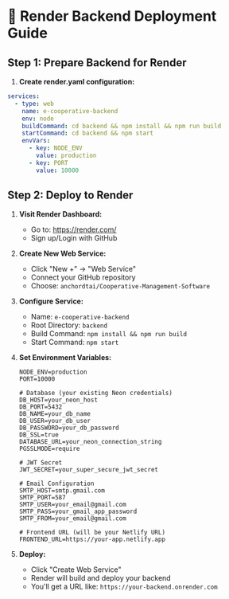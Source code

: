 # 🎨 Render Backend Deployment Guide

## Step 1: Prepare Backend for Render

1. **Create render.yaml configuration:**
```yaml
services:
  - type: web
    name: e-cooperative-backend
    env: node
    buildCommand: cd backend && npm install && npm run build
    startCommand: cd backend && npm start
    envVars:
      - key: NODE_ENV
        value: production
      - key: PORT
        value: 10000
```

## Step 2: Deploy to Render

1. **Visit Render Dashboard:**
   - Go to: https://render.com/
   - Sign up/Login with GitHub

2. **Create New Web Service:**
   - Click "New +" → "Web Service"
   - Connect your GitHub repository
   - Choose: `anchordtai/Cooperative-Management-Software`

3. **Configure Service:**
   - Name: `e-cooperative-backend`
   - Root Directory: `backend`
   - Build Command: `npm install && npm run build`
   - Start Command: `npm start`

4. **Set Environment Variables:**
   ```
   NODE_ENV=production
   PORT=10000
   
   # Database (your existing Neon credentials)
   DB_HOST=your_neon_host
   DB_PORT=5432
   DB_NAME=your_db_name
   DB_USER=your_db_user
   DB_PASSWORD=your_db_password
   DB_SSL=true
   DATABASE_URL=your_neon_connection_string
   PGSSLMODE=require
   
   # JWT Secret
   JWT_SECRET=your_super_secure_jwt_secret
   
   # Email Configuration
   SMTP_HOST=smtp.gmail.com
   SMTP_PORT=587
   SMTP_USER=your_email@gmail.com
   SMTP_PASS=your_gmail_app_password
   SMTP_FROM=your_email@gmail.com
   
   # Frontend URL (will be your Netlify URL)
   FRONTEND_URL=https://your-app.netlify.app
   ```

5. **Deploy:**
   - Click "Create Web Service"
   - Render will build and deploy your backend
   - You'll get a URL like: `https://your-backend.onrender.com`
